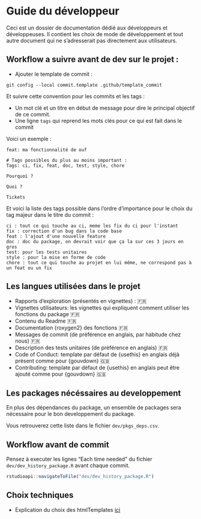 Guide du développeur
================

Ceci est un dossier de documentation dédié aux développeurs et
développeuses. Il contient les choix de mode de développement et tout
autre document qui ne s’adresserait pas directement aux utilisateurs.

## Workflow a suivre avant de dev sur le projet :

-   Ajouter le template de commit :

<!-- -->

    git config --local commit.template .github/template_commit

Et suivre cette convention pour les commits et les tags :

-   Un mot clé et un titre en début de message pour dire le principal
    objectif de ce commit.
-   Une ligne `tags` qui reprend les mots clés pour ce qui est fait dans
    le commit

Voici un exemple :

    feat: ma fonctionnalité de ouf

    # Tags possibles du plus au moins important :
    Tags: ci, fix, feat, doc, test, style, chore

    Pourquoi ?

    Quoi ?
       
    Tickets

Et voici la liste des tags possible dans l’ordre d’importance pour le
choix du tag majeur dans le titre du commit :

    ci : tout ce qui touche au ci, meme les fix du ci pour l'instant
    fix : correction d'un bug dans la code base
    feat : l'ajout d'une nouvelle feature
    doc : doc du package, on devrait voir que ça la sur ces 3 jours en gros
    test: pour les tests unitaires
    style : pour la mise en forme de code
    chore : tout ce qui touche au projet en lui même, ne correspond pas à un feat ou un fix

## Les langues utilisées dans le projet

-   Rapports d’exploration (présentés en vignettes) : 🇫🇷
-   Vignettes utilisateurs: les vignettes qui expliquent comment
    utiliser les fonctions du package 🇫🇷
-   Contenu du Readme 🇫🇷
-   Documentation {roxygen2} des fonctions 🇫🇷
-   Messages de commit (de préférence en anglais, par habitude chez
    nous) 🇫🇷
-   Description des tests unitaires (de préférence en anglais) 🇫🇷
-   Code of Conduct: template par défaut de {usethis} en anglais déjà
    présent comme pour {gouvdown} 🇬🇧
-   Contributing: template par défaut de {usethis} en anglais peut être
    ajouté comme pour {gouvdown} 🇬🇧

## Les packages nécéssaires au developpement

En plus des dépendances du package, un ensemble de packages sera
nécessaire pour le bon developpement du package.

Vous retrouverez cette liste dans le fichier `dev/pkgs_deps.csv`.

## Workflow avant de commit

Pensez à executer les lignes “Each time needed” du fichier
`dev/dev_history_package.R` avant chaque commit.

``` r
rstudioapi::navigateToFile("dev/dev_history_package.R")
```

## Choix techniques

-   Explication du choix des htmlTemplates [ici](explo_shiny.dsfr.html)
